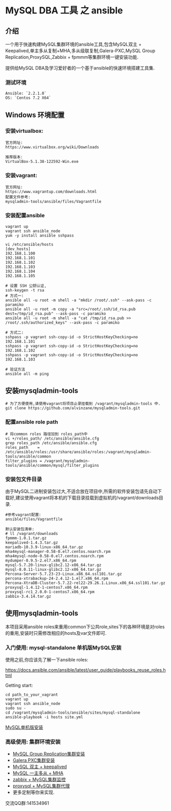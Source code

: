 # MySQL DBA 工具 之 ansible

## 介绍
一个用于快速构建MySQL集群环境的ansible工具,包含MySQL双主 + Keepalived,单主多从复制+MHA,多从级联复制,Galera-PXC,MySQL Group Replication,ProxySQL,Zabbix + fpmmm等集群环境一键安装功能.

提供给MySQL DBA及学习爱好者的一个基于ansible的快速环境搭建工具集.

### 测试环境
```
Ansible: `2.2.1.0`
OS: `Centos 7.2 X64`
```

## Windows 环境配置

### 安装virtualbox:
```
官方网址:
https://www.virtualbox.org/wiki/Downloads

推荐版本:
VirtualBox-5.1.38-122592-Win.exe
```

### 安装vagrant:
```
官方网址:
https://www.vagrantup.com/downloads.html
配置文件参考:
mysqladmin-tools/ansible/files/Vagrantfile
```

### 安装配置ansible
```
vagrant up
vagrant ssh ansible_node
yum -y install ansible sshpass

vi /etc/ansible/hosts
[dev_hosts]
192.168.1.100
192.168.1.101
192.168.1.102
192.168.1.103
192.168.1.104
192.168.1.105

# 设置 SSH 公钥认证,
ssh-keygen -t rsa
# 方式一:
ansible all -u root -m shell -a "mkdir /root/.ssh" --ask-pass -c paramiko
ansible all -u root -m copy -a "src=/root/.ssh/id_rsa.pub dest=/tmp/id_rsa.pub" --ask-pass -c paramiko
ansible all -u root -m shell -a "cat /tmp/id_rsa.pub >> /root/.ssh/authorized_keys" --ask-pass -c paramiko

# 方式二:
sshpass -p vagrant ssh-copy-id -o StrictHostKeyChecking=no 192.168.1.101
sshpass -p vagrant ssh-copy-id -o StrictHostKeyChecking=no 192.168.1.102
sshpass -p vagrant ssh-copy-id -o StrictHostKeyChecking=no 192.168.1.103

# 验证方法
ansible all -m ping
```

## 安装mysqladmin-tools
```
# 为了方便使用,请使用vagrant将项目止录挂载到 /vagrant/mysqladmin-tools 中.
git clone https://github.com/alvinzane/mysqladmin-tools.git
```

### 配置ansible role path
```
# 将common roles 路径加到 roles_path中
vi +/roles_path/ /etc/ansible/ansible.cfg
grep roles_path /etc/ansible/ansible.cfg
roles_path    = /etc/ansible/roles:/usr/share/ansible/roles:/vagrant/mysqladmin-tools/ansible/common
filter_plugins = /vagrant/mysqladmin-tools/ansible/common/mysql/filter_plugins
```

### 安装包文件目录
由于MySQL二进制安装包过大,不适合放在项目中,所需的软件安装包请先自动下载好,建议使用vagrant将本机的下载目录挂载到虚拟机的/vagrant/downloads目录.

```
#参考vagrant配置:
ansible/files/Vagrantfile
```

```
默认安装包清单:
# ll /vagrant/downloads
fpmmm-1.0.1.tar.gz
keepalived-1.4.3.tar.gz
mariadb-10.3.9-linux-x86_64.tar.gz
mha4mysql-manager-0.58-0.el7.centos.noarch.rpm
mha4mysql-node-0.58-0.el7.centos.noarch.rpm
mydumper-0.9.5-2.el7.x86_64.rpm
mysql-5.7.20-linux-glibc2.12-x86_64.tar.gz
mysql-8.0.11-linux-glibc2.12-x86_64.tar.gz
Percona-Server-5.7.23-23-Linux.x86_64.ssl101.tar.gz
percona-xtrabackup-24-2.4.12-1.el7.x86_64.rpm
Percona-XtraDB-Cluster-5.7.22-rel22-29.26.1.Linux.x86_64.ssl101.tar.gz
proxysql-1.4.12-1-centos7.x86_64.rpm
proxysql-rc1_2.0.0-1-centos7.x86_64.rpm
zabbix-3.4.14.tar.gz
```

## 使用mysqladmin-tools
本项目采用ansible roles来重用common下公共role,sites下的各种环境是对roles的重用,安装时只需修改相应的hosts及var文件即可.

### 入门使用: mysql-standalone 单机版MySQL安装
使用之前,你应该先了解一下ansible roles:

https://docs.ansible.com/ansible/latest/user_guide/playbooks_reuse_roles.html

Getting start:
```
cd path_to_your_vagrant
vagrant up
vagrant ssh ansible_node
sudo su -
cd /vagrant/mysqladmin-tools/ansible/sites/mysql-standalone
ansible-playbook -i hosts site.yml
 ```

[MySQL单机版安装](../../../tree/master/ansible/sites/mysql-standalone)

### 高级使用: 集群环境安装
 - [MySQL Group Replication集群安装](../../../tree/master/ansible/sites/mysql-mgr)
 - [Galera PXC集群安装](../../../tree/master/ansible/sites/mysql-pxc)
 - [MySQL 双主 + keepalived](../../../tree/master/ansible/sites/mysql-mm-keepalived)
 - [MySQL 一主多从 + MHA](../../../tree/master/ansible/sites/mysql-mss-mha)
 - [zabbix + MySQL集群监控](../../../tree/master/ansible/sites/zabbix)
 - [proxysql + MySQL集群代理](../../../tree/master/ansible/sites/proxysql)
 - 更多定制等你来实现.

 交流QQ群:141534961